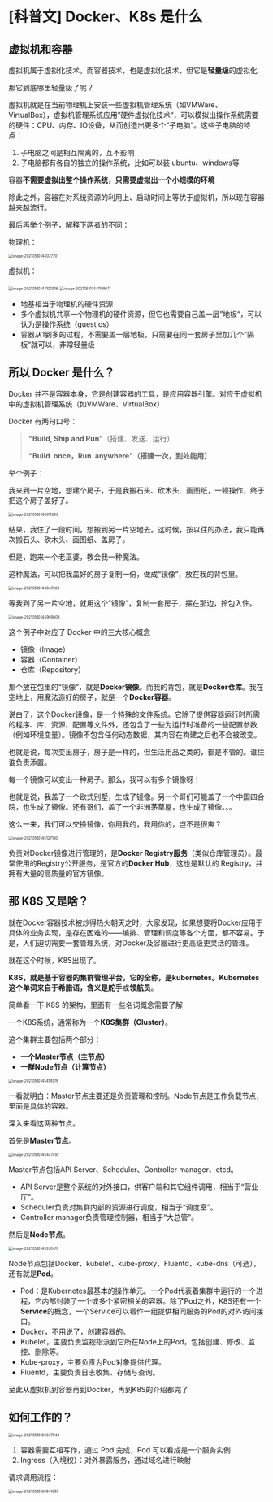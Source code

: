 # [科普文] Docker、K8s 是什么

## 虚拟机和容器

虚拟机属于虚拟化技术，而容器技术，也是虚拟化技术，但它是**轻量级**的虚拟化

那它到底哪里轻量级了呢？

虚拟机就是在当前物理机上安装一些虚拟机管理系统（如VMWare、VirtualBox），虚拟机管理系统应用”硬件虚拟化技术“，可以模拟出操作系统需要的硬件：CPU、内存、IO设备，从而创造出更多个”子电脑“。这些子电脑的特点：

1. 子电脑之间是相互隔离的，互不影响
2. 子电脑都有各自的独立的操作系统，比如可以装 ubuntu、windows等

容器**不需要虚拟出整个操作系统，只需要虚拟出一个小规模的环境**

除此之外，容器在对系统资源的利用上、启动时间上等优于虚拟机，所以现在容器越来越流行。

最后再举个例子，解释下两者的不同：

物理机：

<img src="/Users/lengzefu/Library/Application Support/typora-user-images/image-20210510144027701.png" alt="image-20210510144027701" style="zoom:50%;" />

虚拟机：

<img src="/Users/lengzefu/Library/Application Support/typora-user-images/image-20210510144100516.png" alt="image-20210510144100516" style="zoom:50%;" />

<img src="/Users/lengzefu/Library/Application Support/typora-user-images/image-20210510144119967.png" alt="image-20210510144119967" style="zoom:50%;" />

- 地基相当于物理机的硬件资源
- 多个虚拟机共享一个物理机的硬件资源，但它也需要自己盖一层”地板“，可以认为是操作系统（guest os）
- 容器从1到多的过程，不需要盖一层地板，只需要在同一套房子里加几个”隔板“就可以，非常轻量级

## 所以 Docker 是什么？

Docker 并不是容器本身，它是创建容器的工具，是应用容器引擎。对应于虚拟机中的虚拟机管理系统（如VMWare、VirtualBox）

Docker 有两句口号：

> **“Build, Ship and Run”**（搭建、发送、运行）
>
> **“Build once，Run anywhere”（搭建一次，到处能用）**

举个例子：

我来到一片空地，想建个房子，于是我搬石头、砍木头、画图纸，一顿操作，终于把这个房子盖好了。

<img src="/Users/lengzefu/Library/Application Support/typora-user-images/image-20210510144811243.png" alt="image-20210510144811243" style="zoom:50%;" />

结果，我住了一段时间，想搬到另一片空地去。这时候，按以往的办法，我只能再次搬石头、砍木头、画图纸、盖房子。

但是，跑来一个老巫婆，教会我一种魔法。



这种魔法，可以把我盖好的房子复制一份，做成“镜像”，放在我的背包里。

<img src="/Users/lengzefu/Library/Application Support/typora-user-images/image-20210510144847863.png" alt="image-20210510144847863" style="zoom:50%;" />

等我到了另一片空地，就用这个“镜像”，复制一套房子，摆在那边，拎包入住。

<img src="/Users/lengzefu/Library/Application Support/typora-user-images/image-20210510144909803.png" alt="image-20210510144909803" style="zoom:50%;" />

这个例子中对应了 Docker 中的三大核心概念

- 镜像（Image）
- 容器（Container）
- 仓库（Repository）

那个放在包里的“镜像”，就是**Docker镜像**。而我的背包，就是**Docker仓库**。我在空地上，用魔法造好的房子，就是一个**Docker容器**。

说白了，这个Docker镜像，是一个特殊的文件系统。它除了提供容器运行时所需的程序、库、资源、配置等文件外，还包含了一些为运行时准备的一些配置参数（例如环境变量）。镜像不包含任何动态数据，其内容在构建之后也不会被改变。



也就是说，每次变出房子，房子是一样的，但生活用品之类的，都是不管的。谁住谁负责添置。



每一个镜像可以变出一种房子。那么，我可以有多个镜像呀！



也就是说，我盖了一个欧式别墅，生成了镜像。另一个哥们可能盖了一个中国四合院，也生成了镜像。还有哥们，盖了一个非洲茅草屋，也生成了镜像。。。



这么一来，我们可以交换镜像，你用我的，我用你的，岂不是很爽？

<img src="/Users/lengzefu/Library/Application Support/typora-user-images/image-20210510145127180.png" alt="image-20210510145127180" style="zoom:50%;" />

负责对Docker镜像进行管理的，是**Docker Registry服务**（类似仓库管理员）。最常使用的Registry公开服务，是官方的**Docker Hub**，这也是默认的 Registry，并拥有大量的高质量的官方镜像。

## 那 K8S 又是啥？

就在Docker容器技术被炒得热火朝天之时，大家发现，如果想要将Docker应用于具体的业务实现，是存在困难的——编排、管理和调度等各个方面，都不容易。于是，人们迫切需要一套管理系统，对Docker及容器进行更高级更灵活的管理。

就在这个时候，K8S出现了。

**K8S，就是基于容器的集群管理平台，它的全称，是kubernetes。**Kubernetes 这个单词来自于希腊语，含义是**舵手**或**领航员**。

简单看一下 K8S 的架构，里面有一些名词概念需要了解

一个K8S系统，通常称为一个**K8S集群（Cluster）**。

这个集群主要包括两个部分：

- **一个Master节点（主节点）**
- **一群Node节点（计算节点）**

<img src="/Users/lengzefu/Library/Application Support/typora-user-images/image-20210510145414576.png" alt="image-20210510145414576" style="zoom:50%;" />

一看就明白：Master节点主要还是负责管理和控制。Node节点是工作负载节点，里面是具体的容器。

深入来看这两种节点。

首先是**Master节点**。

<img src="/Users/lengzefu/Library/Application Support/typora-user-images/image-20210510145447497.png" alt="image-20210510145447497" style="zoom:50%;" />

Master节点包括API Server、Scheduler、Controller manager、etcd。

- API Server是整个系统的对外接口，供客户端和其它组件调用，相当于“营业厅”。
- Scheduler负责对集群内部的资源进行调度，相当于“调度室”。
-  Controller manager负责管理控制器，相当于“大总管”。

然后是**Node节点**。

<img src="/Users/lengzefu/Library/Application Support/typora-user-images/image-20210510145530417.png" alt="image-20210510145530417" style="zoom:50%;" />

Node节点包括Docker、kubelet、kube-proxy、Fluentd、kube-dns（可选），还有就是**Pod**。

- Pod：是Kubernetes最基本的操作单元。一个Pod代表着集群中运行的一个进程，它内部封装了一个或多个紧密相关的容器。除了Pod之外，K8S还有一个**Service**的概念，一个Service可以看作一组提供相同服务的Pod的对外访问接口。
- Docker，不用说了，创建容器的。
- Kubelet，主要负责监视指派到它所在Node上的Pod，包括创建、修改、监控、删除等。
- Kube-proxy，主要负责为Pod对象提供代理。
- Fluentd，主要负责日志收集、存储与查询。

至此从虚拟机到容器再到Docker，再到K8S的介绍都完了

## 如何工作的？

<img src="/Users/lengzefu/Library/Application Support/typora-user-images/image-20210510160337044.png" alt="image-20210510160337044" style="zoom:50%;" />

1. 容器需要互相写作，通过 Pod 完成，Pod 可以看成是一个服务实例
2. Ingress（入境权）：对外暴露服务，通过域名进行映射



请求调用流程：

<img src="/Users/lengzefu/Library/Application Support/typora-user-images/image-20210510160941897.png" alt="image-20210510160941897" style="zoom:50%;" />